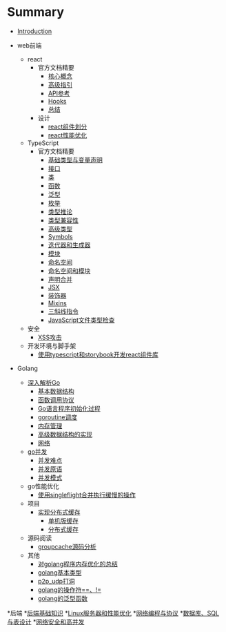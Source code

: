 # Summary

* [Introduction](README.md)

* web前端
  * react
    * 官方文档精要
      * [核心概念](web前端/react/官方文档精要/核心概念.md)
      * [高级指引](web前端/react/官方文档精要/高级指引.md)
      * [API参考](web前端/react/官方文档精要/API参考.md)
      * [Hooks](web前端/react/官方文档精要/Hooks.md)
      * [总结](web前端/react/官方文档精要/总结.md)
    * 设计
      * [react组件划分](web前端/react/设计/react组件划分.md)
      * [react性能优化](web前端/react/设计/react性能优化.md)
  * TypeScript
    * 官方文档精要
      * [基础类型与变量声明](web前端/TypeScript/官方文档精要/基础类型与变量声明.md)
      * [接口](web前端/TypeScript/官方文档精要/接口.md)
      * [类](web前端/TypeScript/官方文档精要/类.md)
      * [函数](web前端/TypeScript/官方文档精要/函数.md)
      * [泛型](web前端/TypeScript/官方文档精要/泛型.md)
      * [枚举](web前端/TypeScript/官方文档精要/枚举.md)
      * [类型推论](web前端/TypeScript/官方文档精要/类型推论.md)
      * [类型兼容性](web前端/TypeScript/官方文档精要/类型兼容性.md)
      * [高级类型](web前端/TypeScript/官方文档精要/高级类型.md)
      * [Symbols](web前端/TypeScript/官方文档精要/Symbols.md)
      * [迭代器和生成器](web前端/TypeScript/官方文档精要/迭代器和生成器.md)
      * [模块](web前端/TypeScript/官方文档精要/模块.md)
      * [命名空间](web前端/TypeScript/官方文档精要/命名空间.md)
      * [命名空间和模块](web前端/TypeScript/官方文档精要/命名空间和模块.md)
      * [声明合并](web前端/TypeScript/官方文档精要/声明合并.md)
      * [JSX](web前端/TypeScript/官方文档精要/JSX.md)
      * [装饰器](web前端/TypeScript/官方文档精要/装饰器.md)
      * [Mixins](web前端/TypeScript/官方文档精要/Mixins.md)
      * [三斜线指令](web前端/TypeScript/官方文档精要/三斜线指令.md)
      * [JavaScript文件类型检查](web前端/TypeScript/官方文档精要/JavaScript文件类型检查.md)
  * 安全
    * [XSS攻击](web前端/安全/XSS攻击.md)
  * 开发环境与脚手架
    * [使用typescript和storybook开发react组件库](web前端/开发环境与脚手架/使用typescript和storybook开发react组件库.md)

* Golang
  * [深入解析Go](Golang/深入解析Go/readme.md)
    * [基本数据结构](Golang/深入解析Go/基本数据结构.md)
    * [函数调用协议](Golang/深入解析Go/函数调用协议.md)
    * [Go语言程序初始化过程](Golang/深入解析Go/Go语言程序初始化过程.md)
    * [goroutine调度](Golang/深入解析Go/goroutine调度.md)
    * [内存管理](Golang/深入解析Go/内存管理.md)
    * [高级数据结构的实现](Golang/深入解析Go/高级数据结构的实现.md)
    * [网络](Golang/深入解析Go/网络.md)
  * [go并发](Golang/go并发/readme.md)
    * [并发难点](Golang/go并发/并发难点.md)
    * [并发原语](Golang/go并发/并发原语.md)
    * [并发模式](Golang/go并发/并发模式.md)
  * go性能优化
    * [使用singleflight合并执行缓慢的操作](Golang/go性能优化/使用singleflight合并执行缓慢的操作.md)
  * 项目
    * [实现分布式缓存](Golang/项目/实现分布式缓存/readme.md)
      * [单机版缓存](Golang/项目/实现分布式缓存/1.单机版缓存.md)
      * [分布式缓存](Golang/项目/实现分布式缓存/2.分布式缓存.md)
  * 源码阅读
    * [groupcache源码分析](Golang/源码阅读/groupcache源码分析/readme.md)
  * 其他
    * [对golang程序内存优化的总结](Golang/其他/对golang程序内存优化的总结.md)
    * [golang基本类型](Golang/其他/golang基本类型.md)
    * [p2p_udp打洞](Golang/其他/p2p_udp打洞.md)
    * [golang的操作符==、!=](Golang/其他/golang的操作符==、!=.md)
    * [golang的泛型函数](Golang/其他/golang的泛型函数.md)
    
*后端
  *[后端基础知识](后端/后端基础知识.md)
  *[Linux服务器和性能优化](后端/Linux服务器和性能优化.md)
  *[网络编程与协议](后端/网络编程与协议.md)
  *[数据库、SQL与表设计](后端/数据库、SQL与表设计.md)
  *[网络安全和高并发](后端/网络安全和高并发.md)